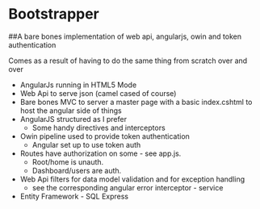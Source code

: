 Bootstrapper
============
##A bare bones implementation of web api, angularjs, owin and token authentication

Comes as a result of having to do the same thing from scratch over and over

- AngularJs running in HTML5 Mode
- Web Api to serve json (camel cased of course)
- Bare bones MVC to server a master page with a basic index.cshtml to host the angular side of things
- AngularJS structured as I prefer
  - Some handy directives and interceptors
- Owin pipeline used to provide token authentication
  - Angular set up to use token auth
- Routes have authorization on some - see app.js. 
  - Root/home is unauth. 
  - Dashboard/users are auth.
- Web Api filters for data model validation and for exception handling
  - see the corresponding angular error interceptor - service
- Entity Framework - SQL Express
